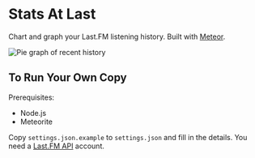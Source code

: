# Stats At Last

Chart and graph your Last.FM listening history. Built with [Meteor](http://meteor.com).

![Pie graph of recent history](https://cloud.githubusercontent.com/assets/512416/2858833/0e0b6524-d192-11e3-98ca-07de66ddd9b6.png)

## To Run Your Own Copy

Prerequisites:
* Node.js
* Meteorite

Copy `settings.json.example` to `settings.json` and fill in the details. You need a [Last.FM API](http://www.last.fm/api) account. 
